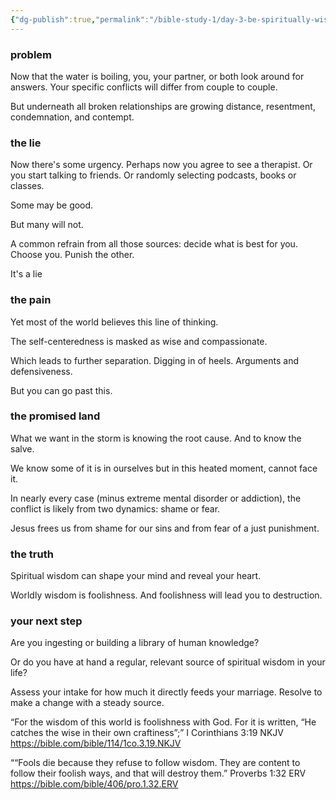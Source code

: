 ```yaml
---
{"dg-publish":true,"permalink":"/bible-study-1/day-3-be-spiritually-wise/","created":"","updated":""}
---
```



### problem
Now that the water is boiling, you, your partner, or both look around for answers.  Your specific conflicts will differ from couple to couple. 

But underneath all broken relationships are growing distance, resentment, condemnation, and contempt. 

### the lie
Now there's some urgency. Perhaps now you agree to see a therapist. Or you start talking to friends. Or randomly selecting podcasts, books or classes. 

Some may be good. 

But many will not. 

A common refrain from all those sources: decide what is best for you.  Choose you. Punish the other. 

It's a lie 

### the pain
Yet most of the world believes this line of thinking. 

The self-centeredness is masked as wise and compassionate. 

Which leads to further separation. Digging in of heels. Arguments and defensiveness. 

But you can go past this. 

### the promised land
What we want in the storm is knowing the root cause. And to know the salve. 

We know some of it is in ourselves but in this heated moment, cannot face it. 

In nearly every case (minus extreme mental disorder or addiction), the conflict is likely from two dynamics: shame or fear. 

Jesus frees us from shame for our sins and from fear of a just punishment. 

### the truth
Spiritual wisdom can shape your mind and reveal your heart.

Worldly wisdom is foolishness. And foolishness will lead you to destruction. 

### your next step 
Are you ingesting or building a library of human knowledge?  

Or do you have at hand a regular, relevant source of spiritual wisdom in your life?

Assess your intake for how much it directly feeds your marriage. Resolve to make a change with a steady source. 




“For the wisdom of this world is foolishness with God. For it is written, “He catches the wise in their own craftiness”;”
‭‭I Corinthians‬ ‭3‬:‭19‬ ‭NKJV‬‬
https://bible.com/bible/114/1co.3.19.NKJV

““Fools die because they refuse to follow wisdom. They are content to follow their foolish ways, and that will destroy them.”
‭‭Proverbs‬ ‭1‬:‭32‬ ‭ERV‬‬
https://bible.com/bible/406/pro.1.32.ERV

